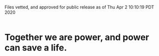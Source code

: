 Files vetted, and approved for public release as of Thu Apr  2 10:10:19 PDT 2020<br><br><h1>Together we are power, and power can save a life.</h1>
